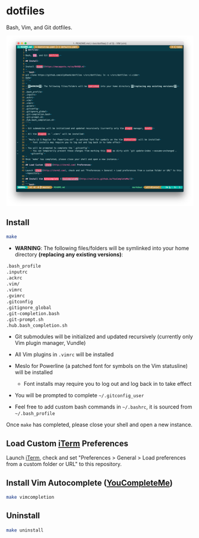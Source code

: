 # dotfiles

Bash, Vim, and Git dotfiles.

![Vim screenshot](img/vim.png)

## Install

```bash
make
```

- **WARNING**: The following files/folders will be symlinked into your home directory **(replacing any existing versions)**:
```
.bash_profile
.inputrc
.ackrc
.vim/
.vimrc
.gvimrc
.gitconfig
.gitignore_global
.git-completion.bash
.git-prompt.sh
.hub.bash_completion.sh
```

- Git submodules will be initialized and updated recursively (currently only Vim plugin manager, Vundle)

- All Vim plugins in `.vimrc` will be installed

- Meslo for Powerline (a patched font for symbols on the Vim statusline) will be installed
    - Font installs may require you to log out and log back in to take effect

- You will be prompted to complete `~/.gitconfig_user`

- Feel free to add custom bash commands in `~/.bashrc`, it is sourced from `~/.bash_profile`

Once `make` has completed, please close your shell and open a new instance.

## Load Custom [iTerm](http://iterm2.com) Preferences

Launch [iTerm](http://iterm2.com), check and set "Preferences > General > Load preferences from a custom folder or URL" to this repository.

## Install Vim Autocomplete ([YouCompleteMe](http://valloric.github.io/YouCompleteMe/))

```bash
make vimcompletion
```

## Uninstall

```bash
make uninstall
```
